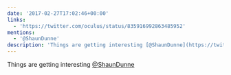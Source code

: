 ```yaml
---
date: '2017-02-27T17:02:46+00:00'
links:
  - 'https://twitter.com/oculus/status/835916992863485952'
mentions:
  - '@ShaunDunne'
description: 'Things are getting interesting [@ShaunDunne](https://twitter.com/@ShaunDunne) '
---
```

Things are getting interesting [@ShaunDunne](https://twitter.com/@ShaunDunne) 

